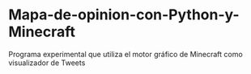 # Mapa-de-opinion-con-Python-y-Minecraft
Programa experimental que utiliza el motor gráfico de Minecraft como visualizador de Tweets 
